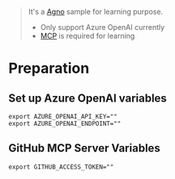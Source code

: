 > It's a [Agno](https://docs.agno.com/introduction) sample for learning purpose.
> - Only support Azure OpenAI currently
> - [MCP](https://modelcontextprotocol.io/docs/getting-started/intro) is required for learning

# Preparation

## Set up Azure OpenAI variables

```
export AZURE_OPENAI_API_KEY=""
export AZURE_OPENAI_ENDPOINT=""
```

## GitHub MCP Server Variables

```
export GITHUB_ACCESS_TOKEN=""
```